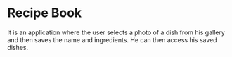 # Recipe Book
 It is an application where the user selects a photo of a dish from his gallery and then saves the name and ingredients. He can then access his saved dishes.
